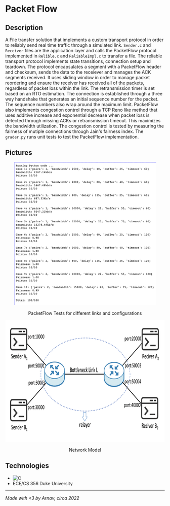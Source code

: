 # Packet Flow

## Description

A File transfer solution that implements a custom transport protocol in order to reliably send real time traffic through a simulated link. `Sender.c` and `Receiver` files are the application layer and calls the PacketFlow protocol implemented in `Relible.c` and `ReliableImpl.c` to transfer a file. The reliable transport protocol implements state transitions, connection setup and teardown. The protocol encapsulates a segment with a PacketFlow header and checksum, sends the data to the receiever and manages the ACK segments received. It uses sliding window in order to manage packet reordering and ensure the receiver has received all of the packets, regardless of packet loss within the link. The retransmission timer is set based on an RTO estimation. The connection is established through a three way handshake that generates an initial sequence number for the packet. The sequence numbers also wrap around the maximum limit. PacketFlow also implements congestion control through a TCP Reno like method that uses additive increase and exponential decrease when packet loss is detected through missing ACKs or retransmission timeout. This maximizes the bandwidth utilization. The congestion control is tested by measuring the fairness of mutiple connections through Jain's fairness index. The `grader.py` runs unit tests to test the PacketFlow implementation.

## Pictures
<div align="center">
  <img src="images/results.png" width="450" height="450">
</div>
<p align="center">
  PacketFlow Tests for different links and configurations
</p>
<div align="center">
  <img src="images/network.png" width="666" height="383">
</div>
<p align="center">
  Network Model
</p>

## Technologies
- ![C](https://img.shields.io/badge/c-%2300599C.svg?style=for-the-badge&logo=c&logoColor=white)
- ECE/CS 356 Duke University

---
*Made with <3 by Arnav, circa 2022*
